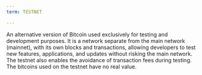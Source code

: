 ```yaml
---
term: TESTNET

---
```

An alternative version of Bitcoin used exclusively for testing and development purposes. It is a network separate from the main network (mainnet), with its own blocks and transactions, allowing developers to test new features, applications, and updates without risking the main network. The testnet also enables the avoidance of transaction fees during testing. The bitcoins used on the testnet have no real value.